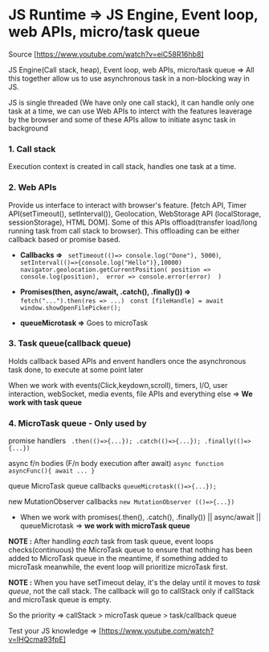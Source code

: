 # JS Runtime => JS Engine, Event loop, web APIs, micro/task queue

Source [https://www.youtube.com/watch?v=eiC58R16hb8]

JS Engine(Call stack, heap), Event loop, web APIs, micro/task queue => All this together allow us to use asynchronous task in a non-blocking way in JS.

JS is single threaded (We have only one call stack), it can handle only one task at a time, we can use Web APIs to interct with the features leaverage by the browser and some of these APIs  allow to initiate async task in background

### 1. Call stack

Execution context is created in call stack, handles one task at a time.

### 2. Web APIs

Provide us interface to interact with browser's feature. [fetch API, Timer API(setTimeout(), setInterval()), Geolocation, WebStorage API (localStorage, sessionStorage), HTML DOM]. Some of this APIs offload(transfer load/long running task from call stack to browser). This offloading can be either callback based or promise based.

- **Callbacks =>** ``` setTimeout(()=> console.log("Done"), 5000)```, ``` setInterval(()=>{console.log("Hello")},10000)```
```navigator.geolocation.getCurrentPosition( position => console.log(position),  error => console.error(error)  )```

- **Promises(then, async/await, .catch(), .finally()) =>** ```fetch("...").then(res => ...)``` ``` const [fileHandle] = await window.showOpenFilePicker();```

- **queueMicrotask =>** Goes to microTask

### 3. Task queue(callback queue)

Holds callback based APIs and envent handlers once the asynchronous task done, to execute at some point later

When we work with events(Click,keydown,scroll), timers, I/O, user interaction, webSocket, media events, file APIs and everything else => **We work with task queue**

### 4. MicroTask queue - Only used by 

promise handlers ``` .then(()=>{...}); .catch(()=>{...}); .finally(()=> {...})```

async f/n bodies (F/n body execution after await) ``` async function asyncFunc(){ await ... } ```

queue MicroTask queue callbacks ```queueMicrotask(()=>{...});```

new MutationObserver callbacks ```new MutationObserver (()=>{...})```

- When we work with promises(.then(), .catch(), .finally()) || async/await || queueMicrotask => **we work with microTask queue**

**NOTE :** After handling *each* task from task queue, event loops checks(continuous) the MicroTask queue to ensure that nothing has been added to MicroTask queue in the meantime, if something added to microTask meanwhile, the event loop will prioritize microTask first.

**NOTE :** When you have setTimeout delay, it's the delay until it moves to *task queue*, not the call stack. The callback will go to callStack only if callStack and microTask queue is empty.

So the priority =>   callStack > microTask queue > task/callback queue

Test your JS knowledge => [https://www.youtube.com/watch?v=IHQcma93fpE]
